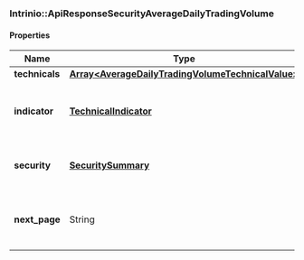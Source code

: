 

[//]: # (CLASS:Intrinio::ApiResponseSecurityAverageDailyTradingVolume)

[//]: # (KIND:object)

### Intrinio::ApiResponseSecurityAverageDailyTradingVolume

#### Properties

[//]: # (START_DEFINITION)

Name | Type | Description
------------ | ------------- | -------------
**technicals** | [**Array&lt;AverageDailyTradingVolumeTechnicalValue&gt;**](AverageDailyTradingVolumeTechnicalValue.md) |  &nbsp;
**indicator** | [**TechnicalIndicator**](TechnicalIndicator.md) | The name and symbol of the technical indicator &nbsp;
**security** | [**SecuritySummary**](SecuritySummary.md) | The Security of the Stock Price &nbsp;
**next_page** | String | The token required to request the next page of the data &nbsp;

[//]: # (END_DEFINITION)


[//]: # (CONTAINED_CLASS:Intrinio::AverageDailyTradingVolumeTechnicalValue)


[//]: # (CONTAINED_CLASS:Intrinio::TechnicalIndicator)


[//]: # (CONTAINED_CLASS:Intrinio::SecuritySummary)



